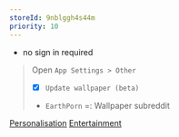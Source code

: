 ```yaml
---
storeId: 9nblggh4s44m
priority: 10
---
```


- no sign in required

> Open `App Settings > Other`
> - [x] `Update wallpaper (beta)`
> - `EarthPorn` =: Wallpaper subreddit


[Personalisation](../notes/Personalisation.md)
[Entertainment](../notes/Entertainment.md)